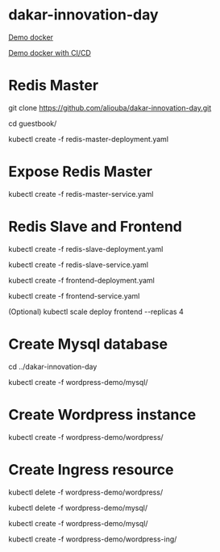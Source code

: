 # dakar-innovation-day

[Demo docker](https://github.com/aliouba/flask-docker)

[Demo docker with CI/CD](https://github.com/aliouba/ci-jenkins-demo)

# Redis Master

git clone https://github.com/aliouba/dakar-innovation-day.git

cd guestbook/

kubectl create -f redis-master-deployment.yaml

# Expose Redis Master

kubectl create -f redis-master-service.yaml

# Redis Slave and Frontend

kubectl create -f redis-slave-deployment.yaml

kubectl create -f redis-slave-service.yaml

kubectl create -f frontend-deployment.yaml

kubectl create -f frontend-service.yaml

(Optional) kubectl scale deploy frontend --replicas 4

# Create Mysql database

cd ../dakar-innovation-day

kubectl create -f wordpress-demo/mysql/

# Create Wordpress instance

kubectl create -f wordpress-demo/wordpress/

# Create Ingress resource

kubectl delete -f wordpress-demo/wordpress/

kubectl delete -f wordpress-demo/mysql/

kubectl create -f wordpress-demo/mysql/

kubectl create -f wordpress-demo/wordpress-ing/


